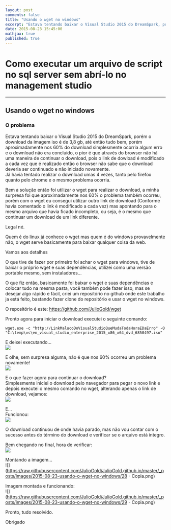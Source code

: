 ```yaml
---
layout: post
comments: false
title: "Usando o wget no windows"
excerpt: "Estava tentando baixar o Visual Studio 2015 do DreamSpark, porém o download da imagem iso é de 3,8 gb..."
date: 2015-08-23 15:45:00
mathjax: true
published: true
---
```


# Como executar um arquivo de script no sql server sem abrí-lo no management studio  

---

## Usando o wget no windows  

### O problema  
Estava tentando baixar o Visual Studio 2015 do DreamSpark, porém o download da imagem iso é de 3,8 gb, até então tudo bem, porém aproximadamente nos 60% do download
simplesmente ocorria algum erro e o download não era concluído, o pior é que através do browser não há uma maneira de continuar o download, pois o link de dowload é modificado
a cada vez que é realizado então o browser não sabe que o download deveria ser continuado e não iniciado novamente.  
Já havia tentado realizar o download umas 4 vezes, tanto pelo firefox quanto pelo chrome e o mesmo problema ocorria.  

Bem a solução então foi utilizar o wget para realizar o download, a minha surpresa foi que aproximadamente nos 60% o problema também ocorreu, porém com o wget eu consegui
utilizar outro link de download (Conforme havia comentado o link é modificado a cada vez) mas apontando para o mesmo arquivo que havia ficado incompleto, ou seja, é o mesmo que 
continuar um download de um link diferente.  

Legal né.  

Quem é do linux já conhece o wget mas quem é do windows provavelmente não, o wget serve basicamente para baixar qualquer coisa da web.  

Vamos aos detalhes  

O que tive de fazer por primeiro foi achar o wget para windows, tive de baixar o próprio wget e suas dependências, utilizei como uma versão portable mesmo, sem instaladores...  

O que fiz então, basicamente foi baixar o wget e suas dependências e colocar tudo na mesma pasta, você também pode fazer isso, mas se desejar algo rápido e fácil, criei um 
repositório no github onde este trabalho ja está feito, bastando fazer clone do repositório e usar o wget no windows.  

O repositório é este: https://github.com/JulioGold/wget  

Pronto agora para iniciar o download executei o seguinte comando:  

```  
wget.exe -c "http://LinkMalucoDoVisualStudioQueMudaTodaHoraEDaErro" -O "C:\temp\vs\en_visual_studio_enterprise_2015_x86_x64_dvd_6850497.iso"  
```  

E deixei executando...  
![](https://raw.githubusercontent.com/JulioGold/JulioGold.github.io/master/_posts/images/2015-08-23-usando-o-wget-no-windows/19.png)  

E olhe, sem surpresa alguma, não é que nos 60% ocorreu um problema novamente!  
![](https://raw.githubusercontent.com/JulioGold/JulioGold.github.io/master/_posts/images/2015-08-23-usando-o-wget-no-windows/21.png)  

E o que fazer agora para continuar o download?  
Simplesmente iniciei o download pelo navegador para pegar o novo link e depois executei o mesmo comando no wget, alterando apenas o link de download, vejamos:  
![](https://raw.githubusercontent.com/JulioGold/JulioGold.github.io/master/_posts/images/2015-08-23-usando-o-wget-no-windows/22.png)  

E...  
Funcionou:  
![](https://raw.githubusercontent.com/JulioGold/JulioGold.github.io/master/_posts/images/2015-08-23-usando-o-wget-no-windows/23.png)  

O download continuou de onde havia parado, mas não vou contar com o sucesso antes do término do download e verificar se o arquivo está íntegro.  

Bem chegando no final, hora de verificar:  
![](https://raw.githubusercontent.com/JulioGold/JulioGold.github.io/master/_posts/images/2015-08-23-usando-o-wget-no-windows/26.png)  

Montando a imagem...  
![](https://raw.githubusercontent.com/JulioGold/JulioGold.github.io/master/_posts/images/2015-08-23-usando-o-wget-no-windows/28 - Copia.png)  

Imagem montada e funcionando:  
![](https://raw.githubusercontent.com/JulioGold/JulioGold.github.io/master/_posts/images/2015-08-23-usando-o-wget-no-windows/29 - Copia.png)  

Pronto, tudo resolvido.  

Obrigado  